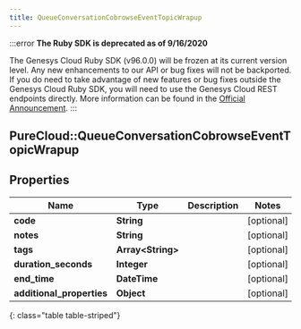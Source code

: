 ```yaml
---
title: QueueConversationCobrowseEventTopicWrapup
---
```


:::error
**The Ruby SDK is deprecated as of 9/16/2020**

The Genesys Cloud Ruby SDK (v96.0.0) will be frozen at its current version level. Any new enhancements to our API or bug fixes will not be backported. If you do need to take advantage of new features or bug fixes outside the Genesys Cloud Ruby SDK, you will need to use the Genesys Cloud REST endpoints directly. More information can be found in the [Official Announcement](https://developer.mypurecloud.com/forum/t/announcement-genesys-cloud-ruby-sdk-end-of-life/8850).
:::


## PureCloud::QueueConversationCobrowseEventTopicWrapup

## Properties

|Name | Type | Description | Notes|
|------------ | ------------- | ------------- | -------------|
| **code** | **String** |  | [optional] |
| **notes** | **String** |  | [optional] |
| **tags** | **Array&lt;String&gt;** |  | [optional] |
| **duration_seconds** | **Integer** |  | [optional] |
| **end_time** | **DateTime** |  | [optional] |
| **additional_properties** | **Object** |  | [optional] |
{: class="table table-striped"}



